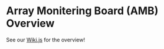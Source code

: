 # Array Monitering Board (AMB) Overview
See our [Wiki.js](https://wiki.ubcsolar.com/subteams/embedded/system-overview) for the overview!